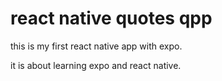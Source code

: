 # react native quotes qpp

this is my first react native app with expo.

it is about learning expo and react native.
